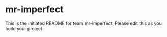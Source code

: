 # mr-imperfect
This is the initiated README for team mr-imperfect, Please edit this as you build your project
